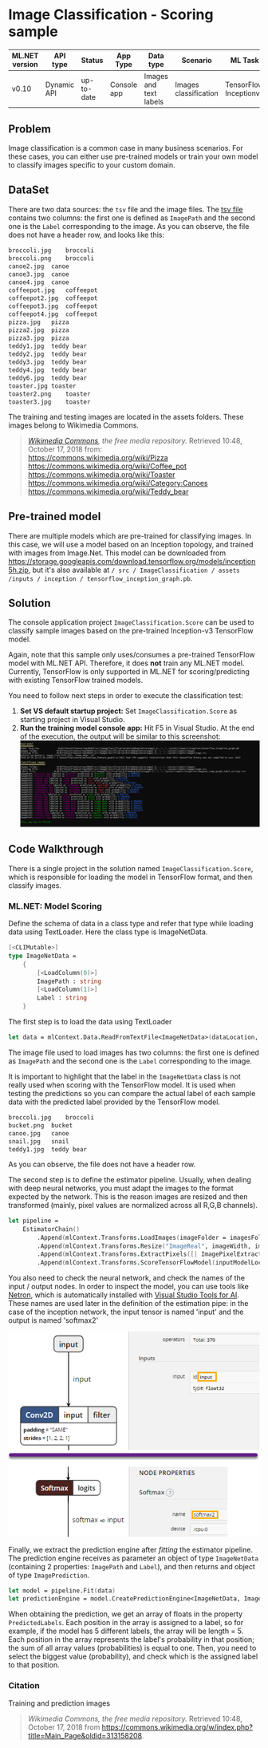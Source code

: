 # Image Classification - Scoring sample

| ML.NET version | API type          | Status                        | App Type    | Data type | Scenario            | ML Task                   | Algorithms                  |
|----------------|-------------------|-------------------------------|-------------|-----------|---------------------|---------------------------|-----------------------------|
| v0.10           | Dynamic API | up-to-date | Console app | Images and text labels | Images classification | TensorFlow Inceptionv3  | DeepLearning model |


## Problem
Image classification is a common case in many business scenarios. For these cases, you can either use pre-trained models or train your own model to classify images specific to your custom domain. 

## DataSet
There are two data sources: the `tsv` file and the image files.  The [tsv file](./ImageClassification/assets/inputs/images/tags.tsv) contains two columns: the first one is defined as `ImagePath` and the second one is the `Label` corresponding to the image. As you can observe, the file does not have a header row, and looks like this:
```tsv
broccoli.jpg	broccoli
broccoli.png	broccoli
canoe2.jpg	canoe
canoe3.jpg	canoe
canoe4.jpg	canoe
coffeepot.jpg	coffeepot
coffeepot2.jpg	coffeepot
coffeepot3.jpg	coffeepot
coffeepot4.jpg	coffeepot
pizza.jpg	pizza
pizza2.jpg	pizza
pizza3.jpg	pizza
teddy1.jpg	teddy bear
teddy2.jpg	teddy bear
teddy3.jpg	teddy bear
teddy4.jpg	teddy bear
teddy6.jpg	teddy bear
toaster.jpg	toaster
toaster2.png	toaster
toaster3.jpg	toaster
```
The training and testing images are located in the assets folders. These images belong to Wikimedia Commons.
> *[Wikimedia Commons](https://commons.wikimedia.org/w/index.php?title=Main_Page&oldid=313158208), the free media repository.* Retrieved 10:48, October 17, 2018 from:  
> https://commons.wikimedia.org/wiki/Pizza  
> https://commons.wikimedia.org/wiki/Coffee_pot  
> https://commons.wikimedia.org/wiki/Toaster  
> https://commons.wikimedia.org/wiki/Category:Canoes  
> https://commons.wikimedia.org/wiki/Teddy_bear  

## Pre-trained model
There are multiple models which are pre-trained for classifying images. In this case, we will use a model based on an Inception topology, and trained with images from Image.Net. This model can be downloaded from https://storage.googleapis.com/download.tensorflow.org/models/inception5h.zip, but it's also available at `/ src / ImageClassification / assets /inputs / inception / tensorflow_inception_graph.pb`.

##  Solution
The console application project `ImageClassification.Score` can be used to classify sample images based on the pre-trained Inception-v3 TensorFlow model. 

Again, note that this sample only uses/consumes a pre-trained TensorFlow model with ML.NET API. Therefore, it does **not** train any ML.NET model. Currently, TensorFlow is only supported in ML.NET for scoring/predicting with existing TensorFlow trained models. 

You need to follow next steps in order to execute the classification test:

1) **Set VS default startup project:** Set `ImageClassification.Score` as starting project in Visual Studio.
2)  **Run the training model console app:** Hit F5 in Visual Studio. At the end of the execution, the output will be similar to this screenshot:
![image](./docs/images/train_console.png)


##  Code Walkthrough
There is a single project in the solution named `ImageClassification.Score`, which is responsible for loading the model in TensorFlow format, and then classify images.

### ML.NET: Model Scoring

Define the schema of data in a class type and refer that type while loading data using TextLoader. Here the class type is ImageNetData. 

```fsharp
[<CLIMutable>]
type ImageNetData = 
    {
        [<LoadColumn(0)>]
        ImagePath : string
        [<LoadColumn(1)>]
        Label : string
    }
```
The first step is to load the data using TextLoader

```fsharp
let data = mlContext.Data.ReadFromTextFile<ImageNetData>(dataLocation, hasHeader = false
```

The image file used to load images has two columns: the first one is defined as `ImagePath` and the second one is the `Label` corresponding to the image. 

It is important to highlight that the label in the `ImageNetData` class is not really used when scoring with the TensorFlow model. It is used when testing the predictions so you can compare the actual label of each sample data with the predicted label provided by the TensorFlow model. 

```csv
broccoli.jpg	broccoli
bucket.png	bucket
canoe.jpg	canoe
snail.jpg	snail
teddy1.jpg	teddy bear
```
As you can observe, the file does not have a header row.

The second step is to define the estimator pipeline. Usually, when dealing with deep neural networks, you must adapt the images to the format expected by the network. This is the reason images are resized and then transformed (mainly, pixel values are normalized across all R,G,B channels).

```fsharp
let pipeline =
	EstimatorChain()
		.Append(mlContext.Transforms.LoadImages(imageFolder = imagesFolder, columns = [|struct("ImageReal", "ImagePath")|]))
		.Append(mlContext.Transforms.Resize("ImageReal", imageWidth, imageHeight, inputColumnName = "ImageReal"))
		.Append(mlContext.Transforms.ExtractPixels([| ImagePixelExtractorTransformer.ColumnInfo("input", "ImageReal", interleave = channelsLast, offset = float32 mean) |]))
		.Append(mlContext.Transforms.ScoreTensorFlowModel(inputModelLocation, [| "softmax2" |], [| "input" |]))
```
You also need to check the neural network, and check the names of the input / output nodes. In order to inspect the model, you can use tools like [Netron](https://github.com/lutzroeder/netron), which is automatically installed with [Visual Studio Tools for AI](https://visualstudio.microsoft.com/downloads/ai-tools-vs/). 
These names are used later in the definition of the estimation pipe: in the case of the inception network, the input tensor is named 'input' and the output is named 'softmax2'

![inspecting neural network with netron](./docs/images/netron.png)

Finally, we extract the prediction engine after *fitting* the estimator pipeline. The prediction engine receives as parameter an object of type `ImageNetData` (containing 2 properties: `ImagePath` and `Label`), and then returns and object of type `ImagePrediction`.  

```fsharp
let model = pipeline.Fit(data)
let predictionEngine = model.CreatePredictionEngine<ImageNetData, ImageNetPrediction>(mlContext)
```
When obtaining the prediction, we get an array of floats in the property `PredictedLabels`. Each position in the array is assigned to a label, so for example, if the model has 5 different labels, the array will be length = 5. Each position in the array represents the label's probability in that position; the sum of all array values (probabilities) is equal to one. Then, you need to select the biggest value (probability), and check which is the assigned label to that position.

### Citation
Training and prediction images 
> *Wikimedia Commons, the free media repository.* Retrieved 10:48, October 17, 2018 from https://commons.wikimedia.org/w/index.php?title=Main_Page&oldid=313158208.
